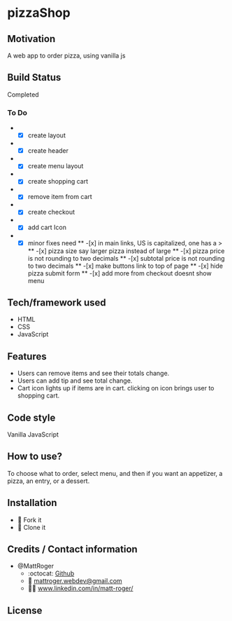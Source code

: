 # pizzaShop

## Motivation
A web app to order pizza, using vanilla js
## Build Status
Completed

 ### To Do
 * -[x] create layout
 * -[x] create header
 * -[x] create menu layout
 * -[x] create shopping cart
 * -[x] remove item from cart
 * -[x] create checkout
 * -[x] add cart Icon
 * -[x] minor fixes need
 ** -[x] in main links, US is capitalized, one has a >
 ** -[x] pizza size say larger pizza instead of large
 ** -[x] pizza price is not rounding to two decimals
 ** -[x] subtotal price is not rounding to two decimals
 ** -[x] make buttons link to top of page
 ** -[x] hide pizza submit form
 ** -[x] add more from checkout doesnt show menu

## Tech/framework used
* HTML
* CSS
* JavaScript
## Features
* Users can remove items and see their totals change.
* Users can add tip and see total change.
* Cart icon lights up if items are in cart. clicking on icon brings user to shopping cart.
## Code style
Vanilla JavaScript

## How to use?
To choose what to order, select menu, and then if you want an appetizer, a pizza, an entry, or a dessert.

## Installation
* :trident: Fork it
* :sheep: Clone it



## Credits / Contact information
* @MattRoger 
  * :octocat: [Github](https://mattroger.github.io)
  * :e-mail: mattroger.webdev@gmail.com
  * :man_office_worker: www.linkedin.com/in/matt-roger/


## License
